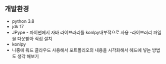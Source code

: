 ## 개발환경
 - python 3.8
 - jdk 17
 - JPype - 파이썬에서 자바 라이브러리를 konlpy내부적으로 사용
    -라이브러리 파일을 다운받아 직접 설치
 - konlpy
 - 나중에 워드 클라우드 사용해서 포트폴리오의 내용을 시각화해서 헤드에 넣는 방법도 생각 해보기